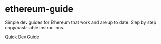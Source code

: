 # ethereum-guide

Simple dev guides for Ethereum that work and are up to date.  Step by step copy/paste-able instructions.

[Quick Dev Guide](<https://github.com/dashsdot/ethereum-guide/wiki>)
